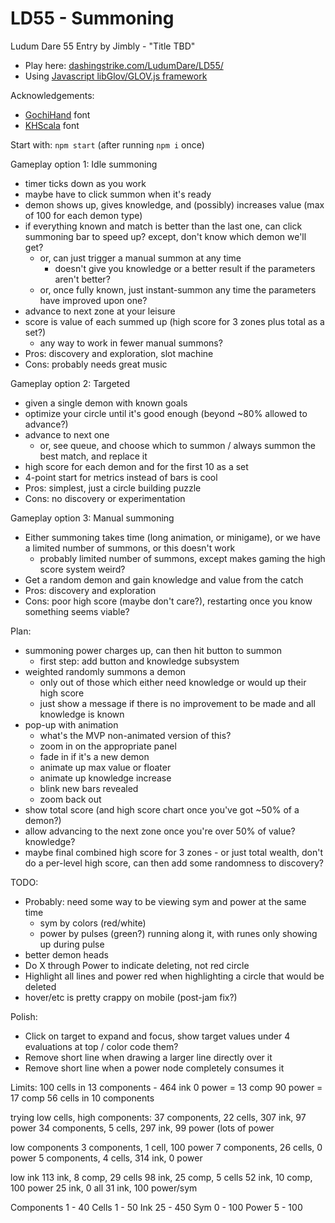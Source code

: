 LD55 - Summoning
============================

Ludum Dare 55 Entry by Jimbly - "Title TBD"

* Play here: [dashingstrike.com/LudumDare/LD55/](http://www.dashingstrike.com/LudumDare/LD55/)
* Using [Javascript libGlov/GLOV.js framework](https://github.com/Jimbly/glovjs)

Acknowledgements:
* [GochiHand](https://fonts.google.com/specimen/Gochi+Hand) font
* [KHScala](https://www.dafont.com/khscala.font) font

Start with: `npm start` (after running `npm i` once)

Gameplay option 1: Idle summoning
* timer ticks down as you work
* maybe have to click summon when it's ready
* demon shows up, gives knowledge, and (possibly) increases value (max of 100 for each demon type)
* if everything known and match is better than the last one, can click summoning bar to speed up?  except, don't know which demon we'll get?
  * or, can just trigger a manual summon at any time
    * doesn't give you knowledge or a better result if the parameters aren't better?
  * or, once fully known, just instant-summon any time the parameters have improved upon one?
* advance to next zone at your leisure
* score is value of each summed up (high score for 3 zones plus total as a set?)
  * any way to work in fewer manual summons?
* Pros: discovery and exploration, slot machine
* Cons: probably needs great music

Gameplay option 2: Targeted
* given a single demon with known goals
* optimize your circle until it's good enough (beyond ~80% allowed to advance?)
* advance to next one
  * or, see queue, and choose which to summon / always summon the best match, and replace it
* high score for each demon and for the first 10 as a set
* 4-point start for metrics instead of bars is cool
* Pros: simplest, just a circle building puzzle
* Cons: no discovery or experimentation

Gameplay option 3: Manual summoning
* Either summoning takes time (long animation, or minigame), or we have a limited number of summons, or this doesn't work
  * probably limited number of summons, except makes gaming the high score system weird?
* Get a random demon and gain knowledge and value from the catch
* Pros: discovery and exploration
* Cons: poor high score (maybe don't care?), restarting once you know something seems viable?

Plan:
* summoning power charges up, can then hit button to summon
  * first step: add button and knowledge subsystem
* weighted randomly summons a demon
  * only out of those which either need knowledge or would up their high score
  * just show a message if there is no improvement to be made and all knowledge is known
* pop-up with animation
  * what's the MVP non-animated version of this?
  * zoom in on the appropriate panel
  * fade in if it's a new demon
  * animate up max value or floater
  * animate up knowledge increase
  * blink new bars revealed
  * zoom back out
* show total score (and high score chart once you've got ~50% of a demon?)
* allow advancing to the next zone once you're over 50% of value? knowledge?
* maybe final combined high score for 3 zones - or just total wealth, don't do a per-level high score, can then add some randomness to discovery?

TODO:
* Probably: need some way to be viewing sym and power at the same time
  * sym by colors (red/white)
  * power by pulses (green?) running along it, with runes only showing up during pulse
* better demon heads
* Do X through Power to indicate deleting, not red circle
* Highlight all lines and power red when highlighting a circle that would be deleted
* hover/etc is pretty crappy on mobile (post-jam fix?)

Polish:
* Click on target to expand and focus, show target values under 4 evaluations at top / color code them?
* Remove short line when drawing a larger line directly over it
* Remove short line when a power node completely consumes it

Limits:
  100 cells in 13 components - 464 ink
    0 power = 13 comp
    90 power = 17 comp
  56 cells in 10 components

  trying low cells, high components:
    37 components, 22 cells, 307 ink, 97 power
    34 components, 5 cells, 297 ink, 99 power (lots of power

  low components
    3 components, 1 cell, 100 power
    7 components, 26 cells, 0 power
    5 components, 4 cells, 314 ink, 0 power

  low ink
    113 ink, 8 comp, 29 cells
    98 ink, 25 comp, 5 cells
    52 ink, 10 comp, 100 power
    25 ink, 0 all
    31 ink, 100 power/sym

  Components 1 - 40
  Cells      1 - 50
  Ink        25 - 450
  Sym        0 - 100
  Power      5 - 100